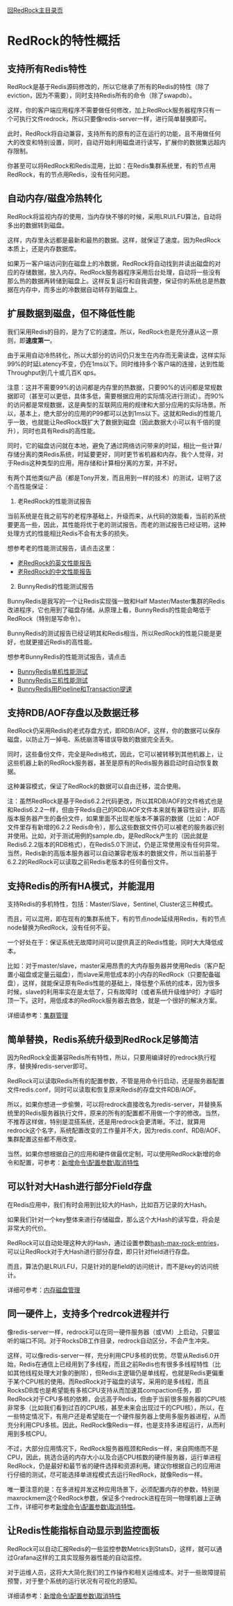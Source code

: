 [回RedRock主目录页](../README.md)

# RedRock的特性概括

## 支持所有Redis特性

RedRock是基于Redis源码修改的，所以它继承了所有的Redis的特性（除了eviction，因为不需要），同时支持Redis所有的命令（除了swapdb）。

这样，你的客户端应用程序不需要做任何修改，加上RedRock服务器程序只有一个可执行文件redrock，所以只要像redis-server一样，进行简单替换即可。

此时，RedRock将自动兼容，支持所有的原有的正在运行的功能，且不用做任何大的改变和特别设置，同时，自动开始利用磁盘进行读写，扩展你的数据集远超内存限制。

你甚至可以将RedRock和Redis混用，比如：在Redis集群系统里，有的节点用RedRock，有的节点用Redis，没有任何问题。

## 自动内存/磁盘冷热转化

RedRock将监视内存的使用，当内存快不够的时候，采用LRU/LFU算法，自动将多出的数据转到磁盘。

这样，内存里永远都是最新和最热的数据。这样，就保证了速度。因为RedRock本质上，还是内存数据库。

如果万一客户端访问到在磁盘上的冷数据，RedRock将自动找到并读出磁盘的对应的存储数据，放入内存。RedRock服务器程序采用后台处理，自动将一些没有那么热的数据再转储到磁盘上。这样反复运行和自我调整，保证你的系统总是热数据在内存中，而多出的冷数据自动转存到磁盘上。

## 扩展数据到磁盘，但不降低性能

我们采用Redis的目的，是为了它的速度。所以，RedRock也是充分遵从这一原则，即**速度第一**。

由于采用自动冷热转化，所以大部分的访问仍只发生在内存而无需读盘，这样实际99%的时延Latency不变，仍在1ms以下。同时维持多个客户端的连接，达到性能Throughput到几十或几百K qps。

注意：这并不需要99%的访问都是内存里的热数据，只要90%的访问都是常规数据即可（甚至可以更低，具体多低，需要根据应用的实际情况进行测试）。而90%的访问都是常规数据，这是典型的互联网应用的规律和大部分应用的实际场景。所以，基本上，绝大部分的应用的P99都可以达到1ms以下。这就和Redis的性能几乎一致，也就能让RedRock既扩大了数据到磁盘（因此数据大小可以有千倍的提升），同时也具有Redis的高性能。

同时，它的磁盘访问就在本地，避免了通过网络访问带来的时延，相比一些计算/存储分离的类Redis系统，时延要更好，同时更节省机器和内存。我个人觉得，对于Redis这种类型的应用，用存储和计算相分离的方案，并不好。

有两个其他类似产品（都是Tony开发，而且用到一样的技术）的测试，证明了这个高性能保证：

1. 老RedRock的性能测试报告

当前系统是在我之前写的老程序基础上，升级而来，从代码的效能看，当前的系统要更高一些，因此，其性能将优于老的测试报告。而老的测试报告已经证明，这种处理方式的性能相比Redis不会有太多的损失。

想参考老的性能测试报告，请点击这里：
* [老RedRock的英文性能报告](https://github.com/szstonelee/redrock_old/blob/master/documents/performance_en.md)
* [老RedRock的中文性能报告](https://github.com/szstonelee/redrock_old/blob/master/documents/performance_cn.md)

2. BunnyRedis的性能测试报告

BunnyRedis是我写的一个让Redis实现强一致和Half Master/Master集群的Redis改进程序，它也用到了磁盘存储。从原理上看，BunnyRedis的性能会略低于RedRock（特别是写命令）。

BunnyRedis的测试报告已经证明其和Redis相当，所以RedRock的性能只能是更好，也就更接近Redis的高性能。

想参考BunnyRedis的性能测试报告，请点击
* [BunnyRedis单机性能测试](https://github.com/szstonelee/bunnyredis/wiki/One-node-benchmark)
* [BunnyRedis三机性能测试](https://github.com/szstonelee/bunnyredis/wiki/Three-nodes-benchmark)
* [BunnyRedis用Pipeline和Transaction提速](https://github.com/szstonelee/bunnyredis/wiki/Improve-by-pipeline-transaction)

## 支持RDB/AOF存盘以及数据迁移

RedRock仍采用Redis的老式存盘方式，即RDB/AOF。这样，你的数据可以保存磁盘，以防止万一掉电、系统崩溃等错误导致的数据完全丢失。

同时，这些备份文件，完全是Redis格式，因此，它可以被转移到其他机器上，让这些机器上新的RedRock服务器，甚至是原有的Redis服务器启动时自动恢复数据。

这种兼容模式，保证了RedRock的数据可以自由迁移，混合使用。

注：虽然RedRock是基于Redis6.2.2代码更改，所以其RDB/AOF的文件格式也是和Redis6.2.2一样，但由于Redis自己的RDB/AOF文件本来就有兼容性设计，即高版本服务器产生的备份文件，如果里面不出现老版本不兼容的数据（比如：AOF文件里存有新增的6.2.2 Redis命令），那么这些数据文件仍可以被老的服务器识别并使用。比如，对于测试用例的sample.db，是RedRock产生的（因此就是Redis6.2.2版本的RDB格式），在Redis5.0下测试，仍是正常使用没有任何异常。当然，Redis新的高版本服务器可以自动兼容老版本的数据文件，所以当前基于6.2.2的RedRock可以读取之前Redis老版本的任何备份文件。

## 支持Redis的所有HA模式，并能混用

支持Redis的多机特性，包括：Master/Slave，Sentinel, Cluster这三种模式。

而且，可以混用，即在现有的集群系统下，有的节点node延续用Redis，有的节点node替换为RedRock，没有任何不妥。

一个好处在于：保证系统无故障时间可以提供真正的Redis性能，同时大大降低成本。

比如：对于master/slave，master采用昂贵的大内存服务器并使用Redis（客户配置小磁盘或定量云磁盘），而slave采用低成本的小内存的RedRock（只要配备磁盘），这样，就能保证原有Redis性能的基础上，降低整个系统的成本，因为很多时候，slave的利用率实在是太低了，只有故障时（或者系统升级维护时）才临时顶一下。这时，用低成本的RedRock服务器去救急，就是一个很好的解决方案。

详细请参考：[集群管理](cluster.md)

## 简单替换，Redis系统升级到RedRock足够简洁

因为RedRock全面兼容Redis所有特性，所以，只要用编译好的redrock执行程序，替换掉redis-server即可。

RedRock可以读取Redis所有的配置参数，不管是用命令行启动，还是服务器配置文件redis.conf，同时可以读取和恢复原来Redis的存盘文件RDB/AOF。

所以，如果你想进一步偷懒，可以将redrock直接改名为redis-server，并替换系统里的Redis服务器执行文件，原来的所有的配置都不用做一个字的修改。当然，不推荐这样做，特别是混搭系统，还是用redrock会更清晰。不过，就算用redrock这个名字，系统配置改变的工作量并不大，因为redis.conf、RDB/AOF、集群配置这些都不用改变。

当然，如果你想根据自己的应用和硬件做最优定制，可以使用RedRock新增的命令和配置，可参考：[新增命令\配置参数\取消特性](manual.md)

## 可以针对大Hash进行部分Field存盘

在Redis应用中，我们有时会用到比较大的Hash，比如百万记录的大Hash。

如果我们针对一个key整体来进行存储磁盘，那么这个大Hash的读写盘，将会是非常大的代价。

RedRock可以自动处理这种大的Hash，通过设置参数[hash-max-rock-entries](manual.md#hash-max-rock-entries)，可以让RedRock对于大Hash进行部分存盘，即只针对field进行存盘。

而且，算法仍是LRU/LFU，只是针对的是field的访问统计，而不是key的访问统计。

详细可参考：[内存磁盘管理](memory.md)

## 同一硬件上，支持多个redrcok进程并行

像redis-server一样，redrock可以在同一硬件服务器（或VM）上启动，只要监听的端口不同。对于RocksDB工作目录，redrock自动区分，不会产生冲突。

这样，可以像redis-server一样，充分利用CPU多核的优势。尽管从Redis6.0开始，Redis在通信上已经用到了多线程，而且之前Redis也有很多多线程特性（比如其他线程处理大对象的删除），但Redis主逻辑仍是单线程，也就是Redis更偏重于某个CPU核的使用。而RedRock对于磁盘的读写，采用的是多线程，而且RocksDB库也是希望能有多核CPU支持从而加速其compaction任务，即RedRock对于CPU多核的依赖，会远高于Redis，但由于当前很多服务器的CPU核非常多（比如我们看到过百的CPU核，甚至未来会出现过千的CPU核），所以，在一些特定情况下，有用户还是希望能在一个硬件服务器上使用多服务器进程，从而充分利用CPU多核。因此，RedRock像Redis一样，也是支持多进程运行，从而利用到多核CPU。

不过，大部分应用情况下，RedRock服务器瓶颈和Redis一样，来自网络而不是CPU，因此，挑选合适的内存大小以及合适CPU核数的硬件服务器，运行单进程RedRock，仍是最好和最节省的硬件选择和资源利用。建议你根据自己的应用进行仔细的测试，尽可能选择单进程模式去运行RedRock，就像Redis一样。

唯一要注意的是：在多进程并发这种应用场景下，必须配置内存的参数，特别是maxrockmem这个RedRock参数，保证多个redrock进程在同一物理机器上正确工作，详细可参考[新增命令\配置参数\取消特性](manual.md#maxrockmem)。

## 让Redis性能指标自动显示到监控面板

RedRock可以自动汇报Redis的一些监控参数Metrics到StatsD，这样，就可以通过Grafana这样的工具实现服务器性能的自动监控。

对于运维人员，这将大大简化我们的工作操作和相关运维成本。对于一些故障提前预警，对于整个系统的运行状况有可视化的感知。

详细请参考：[新增命令\配置参数\取消特性](manual.md#statsd)

